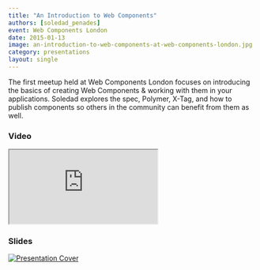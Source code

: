 ```yaml
---
title: "An Introduction to Web Components"
authors: [soledad_penades]
event: Web Components London
date: 2015-01-13
image: an-introduction-to-web-components-at-web-components-london.jpg
category: presentations
layout: single
---
```


The first meetup held at Web Components London focuses on introducing the basics of creating Web Components & working
with them in your applications. Soledad explores the spec, Polymer, X-Tag, and how to publish components so others
in the community can benefit from them as well.



<!-- Excerpt -->


### Video

<div class="iframe-wrap">
    <iframe src="https://www.youtube.com/embed/2vWgJ7w3hu0"></iframe>
</div>

### Slides

<a href="http://soledadpenades.com/files/t/20150113_lwc/">
    <img src="../../img/stories/an-introduction-to-web-components-at-web-components-london-cover.jpg" alt="Presentation Cover">
</a>
